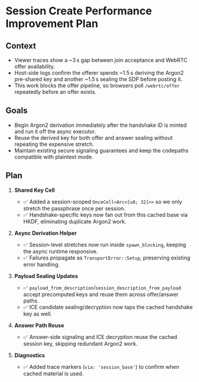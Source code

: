 # Session Create Performance Improvement Plan

## Context
- Viewer traces show a ~3 s gap between join acceptance and WebRTC offer availability.
- Host-side logs confirm the offerer spends ~1.5 s deriving the Argon2 pre-shared key and another ~1.5 s sealing the SDP before posting it.
- This work blocks the offer pipeline, so browsers poll `/webrtc/offer` repeatedly before an offer exists.

## Goals
- Begin Argon2 derivation immediately after the handshake ID is minted and run it off the async executor.
- Reuse the derived key for both offer and answer sealing without repeating the expensive stretch.
- Maintain existing secure signaling guarantees and keep the codepaths compatible with plaintext mode.

## Plan
1. **Shared Key Cell**
   - ✅ Added a session-scoped `OnceCell<Arc<[u8; 32]>>` so we only stretch the passphrase once per session.
   - ✅ Handshake-specific keys now fan out from this cached base via HKDF, eliminating duplicate Argon2 work.

2. **Async Derivation Helper**
   - ✅ Session-level stretches now run inside `spawn_blocking`, keeping the async runtime responsive.
   - ✅ Failures propagate as `TransportError::Setup`, preserving existing error handling.

3. **Payload Sealing Updates**
   - ✅ `payload_from_description`/`session_description_from_payload` accept precomputed keys and reuse them across offer/answer paths.
   - ✅ ICE candidate sealing/decryption now taps the cached handshake key as well.

4. **Answer Path Reuse**
   - ✅ Answer-side signaling and ICE decryption reuse the cached session key, skipping redundant Argon2 work.

5. **Diagnostics**
   - ✅ Added trace markers (`via: 'session_base'`) to confirm when cached material is used.
